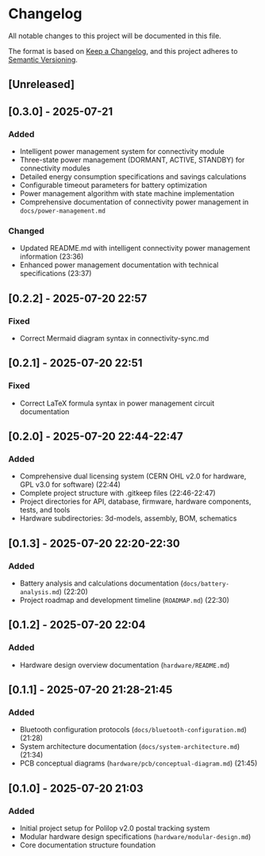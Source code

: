 # Changelog

All notable changes to this project will be documented in this file.

The format is based on [Keep a Changelog](https://keepachangelog.com/en/1.0.0/),
and this project adheres to [Semantic Versioning](https://semver.org/spec/v2.0.0.html).

## [Unreleased]

## [0.3.0] - 2025-07-21

### Added
- Intelligent power management system for connectivity module
- Three-state power management (DORMANT, ACTIVE, STANDBY) for connectivity modules
- Detailed energy consumption specifications and savings calculations
- Configurable timeout parameters for battery optimization
- Power management algorithm with state machine implementation
- Comprehensive documentation of connectivity power management in `docs/power-management.md`

### Changed
- Updated README.md with intelligent connectivity power management information (23:36)
- Enhanced power management documentation with technical specifications (23:37)

## [0.2.2] - 2025-07-20 22:57

### Fixed
- Correct Mermaid diagram syntax in connectivity-sync.md

## [0.2.1] - 2025-07-20 22:51

### Fixed
- Correct LaTeX formula syntax in power management circuit documentation

## [0.2.0] - 2025-07-20 22:44-22:47

### Added
- Comprehensive dual licensing system (CERN OHL v2.0 for hardware, GPL v3.0 for software) (22:44)
- Complete project structure with .gitkeep files (22:46-22:47)
- Project directories for API, database, firmware, hardware components, tests, and tools
- Hardware subdirectories: 3d-models, assembly, BOM, schematics

## [0.1.3] - 2025-07-20 22:20-22:30

### Added
- Battery analysis and calculations documentation (`docs/battery-analysis.md`) (22:20)
- Project roadmap and development timeline (`ROADMAP.md`) (22:30)

## [0.1.2] - 2025-07-20 22:04

### Added
- Hardware design overview documentation (`hardware/README.md`)

## [0.1.1] - 2025-07-20 21:28-21:45

### Added
- Bluetooth configuration protocols (`docs/bluetooth-configuration.md`) (21:28)
- System architecture documentation (`docs/system-architecture.md`) (21:34)
- PCB conceptual diagrams (`hardware/pcb/conceptual-diagram.md`) (21:45)

## [0.1.0] - 2025-07-20 21:03

### Added
- Initial project setup for Polilop v2.0 postal tracking system
- Modular hardware design specifications (`hardware/modular-design.md`)
- Core documentation structure foundation
